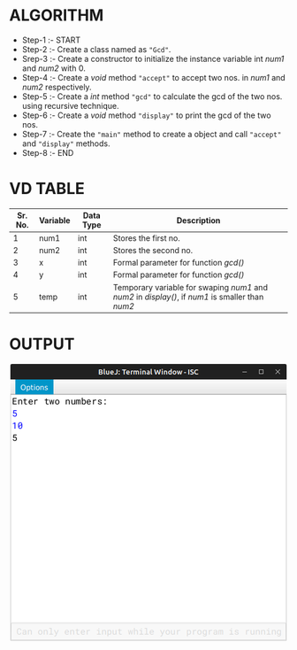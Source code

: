 # ALGORITHM

- Step-1 :- START
- Step-2 :- Create a class named as `"Gcd"`.
- Srep-3 :- Create a constructor to initialize the instance variable int *num1* and *num2* with 0.
- Step-4 :- Create a *void* method `"accept"` to accept two nos. in *num1* and *num2* respectively.
- Step-5 :- Create a *int* method `"gcd"` to calculate the gcd of the two nos. using recursive technique.
- Step-6 :- Create a *void* method `"display"` to print the gcd of the two nos.
- Step-7 :- Create the `"main"` method to create a object and call `"accept"` and `"display"` methods.
- Step-8 :- END

# VD TABLE

| Sr. No. | Variable | Data Type | Description |
| --- | --- | --- | --- |
| 1 | num1 | int | Stores the first no. |
| 2 | num2 | int | Stores the second no. |
| 3 | x | int | Formal parameter for function *gcd()* |
| 4 | y | int | Formal parameter for function *gcd()* |
| 5 | temp | int | Temporary variable for swaping *num1* and *num2* in *display()*, if *num1* is smaller than *num2* |

# OUTPUT

<p align="center">
<img width="auto" height="auto" alt="output" src="./output.png">
</p>